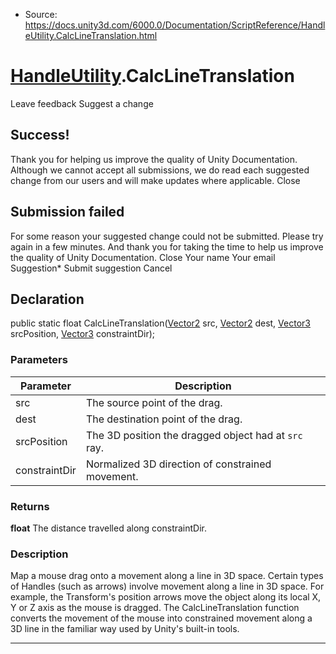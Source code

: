 * Source: https://docs.unity3d.com/6000.0/Documentation/ScriptReference/HandleUtility.CalcLineTranslation.html

#  [HandleUtility](https://docs.unity3d.com/6000.0/Documentation/ScriptReference/HandleUtility.html).CalcLineTranslation
Leave feedback
Suggest a change
## Success!
Thank you for helping us improve the quality of Unity Documentation. Although we cannot accept all submissions, we do read each suggested change from our users and will make updates where applicable.
Close
## Submission failed
For some reason your suggested change could not be submitted. Please <a>try again</a> in a few minutes. And thank you for taking the time to help us improve the quality of Unity Documentation.
Close
Your name Your email Suggestion* Submit suggestion
Cancel
## Declaration
public static float CalcLineTranslation([Vector2](https://docs.unity3d.com/6000.0/Documentation/ScriptReference/Vector2.html) src, [Vector2](https://docs.unity3d.com/6000.0/Documentation/ScriptReference/Vector2.html) dest, [Vector3](https://docs.unity3d.com/6000.0/Documentation/ScriptReference/Vector3.html) srcPosition, [Vector3](https://docs.unity3d.com/6000.0/Documentation/ScriptReference/Vector3.html) constraintDir); 
### Parameters
Parameter | Description  
---|---  
src | The source point of the drag.  
dest | The destination point of the drag.  
srcPosition | The 3D position the dragged object had at `src` ray.  
constraintDir | Normalized 3D direction of constrained movement.  
### Returns
**float** The distance travelled along constraintDir. 
### Description
Map a mouse drag onto a movement along a line in 3D space.
Certain types of Handles (such as arrows) involve movement along a line in 3D space. For example, the Transform's position arrows move the object along its local X, Y or Z axis as the mouse is dragged. The CalcLineTranslation function converts the movement of the mouse into constrained movement along a 3D line in the familiar way used by Unity's built-in tools.
* * *
